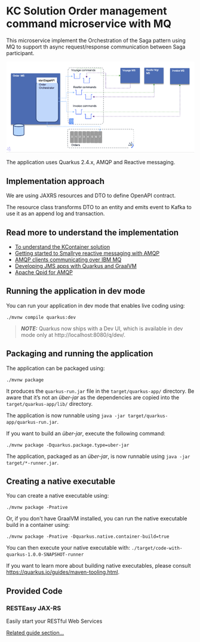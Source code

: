 # KC Solution Order management command microservice with MQ

This microservice implement the Orchestration of the Saga pattern using MQ to support
th async request/response communication between Saga participant.

![](./docs/saga-orchestration.png)

The application uses Quarkus 2.4.x, AMQP and Reactive messaging.

## Implementation approach

We are using JAXRS resources and DTO to define OpenAPI contract.

The resource class transforms DTO to an entity and emits event to Kafka to use it as an
append log and transaction. 


## Read more to understand the implementation

* [To understand the KContainer solution](https://ibm-cloud-architecture.github.io/refarch-kc/)
* [Getting started to Smallrye reactive messaging with AMQP](https://quarkus.io/guides/amqp)
* [AMQP clients communicating over IBM MQ](https://www.ibm.com/docs/en/ibm-mq/9.2?topic=mq-amqp-clients-communicating-over)
* [Developing JMS apps with Quarkus and GraalVM](https://developer.ibm.com/tutorials/mq-running-ibm-mq-apps-on-quarkus-and-graalvm-using-qpid-amqp-jms-classes/)
* [Apache Qpid for AMQP](https://qpid.apache.org/)

## Running the application in dev mode

You can run your application in dev mode that enables live coding using:
```shell script
./mvnw compile quarkus:dev
```

> **_NOTE:_**  Quarkus now ships with a Dev UI, which is available in dev mode only at http://localhost:8080/q/dev/.

## Packaging and running the application

The application can be packaged using:
```shell script
./mvnw package
```
It produces the `quarkus-run.jar` file in the `target/quarkus-app/` directory.
Be aware that it’s not an _über-jar_ as the dependencies are copied into the `target/quarkus-app/lib/` directory.

The application is now runnable using `java -jar target/quarkus-app/quarkus-run.jar`.

If you want to build an _über-jar_, execute the following command:
```shell script
./mvnw package -Dquarkus.package.type=uber-jar
```

The application, packaged as an _über-jar_, is now runnable using `java -jar target/*-runner.jar`.

## Creating a native executable

You can create a native executable using: 
```shell script
./mvnw package -Pnative
```

Or, if you don't have GraalVM installed, you can run the native executable build in a container using: 
```shell script
./mvnw package -Pnative -Dquarkus.native.container-build=true
```

You can then execute your native executable with: `./target/code-with-quarkus-1.0.0-SNAPSHOT-runner`

If you want to learn more about building native executables, please consult https://quarkus.io/guides/maven-tooling.html.

## Provided Code

### RESTEasy JAX-RS

Easily start your RESTful Web Services

[Related guide section...](https://quarkus.io/guides/getting-started#the-jax-rs-resources)
